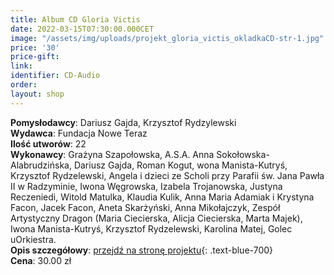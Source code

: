 ```yaml
---
title: Album CD Gloria Victis
date: 2022-03-15T07:30:00.000CET
image: "/assets/img/uploads/projekt_gloria_victis_okladkaCD-str-1.jpg"
price: '30' 
price-gift: 
link: 
identifier: CD-Audio
order: 
layout: shop
---
```

 
**Pomysłodawcy**: Dariusz Gajda, Krzysztof Rydzylewski       
**Wydawca**: Fundacja Nowe Teraz      
**Ilość utworów**: 22  
**Wykonawcy**: Grażyna Szapołowska, A.S.A. Anna Sokołowska-Alabrudzińska, Dariusz Gajda, Roman Kogut, wona Manista-Kutryś, Krzysztof Rydzelewski, Angela i dzieci ze Scholi przy Parafii św. Jana Pawła II w Radzyminie, Iwona Węgrowska, Izabela Trojanowska, Justyna Reczeniedi, Witold Matulka, Klaudia Kulik, Anna Maria Adamiak i Krystyna Facon, Jacek Facon, Aneta Skarżyński, Anna Mikołajczyk, Zespół Artystyczny Dragon (Maria Ciecierska, Alicja Ciecierska, Marta Majek), Iwona Manista-Kutryś, Krzysztof Rydzelewski, Karolina Matej, Golec uOrkiestra.   
**Opis szczegółowy**: [przejdź na stronę projektu](/projekty/gloria-victis/){: .text-blue-700}   
**Cena**: 30.00 zł   

